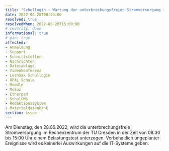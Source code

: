 ```yaml
---
title: "Schullogin - Wartung der unterbrechungsfreien Stromversorgung im Rechenzentrum der TU Dresden"
date: 2022-06-28T08:30:00
resolved: true
resolvedWhen: 2022-06-28T15:00:00
# severity: down
informational: true
# pin: true 
affected:
- Anmeldung
- Support
- Schnittstellen
- Nachrichten
- Dateiablage
- Videokonferenz
- LernSax Schullogin
- OPAL Schule
- Moodle
- MeSax
- Etherpad
- SchulCMS
- Redaktionssystem
- Materialdatenbank
section: issue
---
```


Am Dienstag, den 28.06.2022, wird die unterbrechungsfreie Stromversorgung im Rechenzentrum der TU Dresden in der Zeit von 08:30 bis 15:00 Uhr einem Belastungstest unterzogen. Vorbehaltlich ungeplanter Ereignisse wird es keinerlei Auswirkungen auf die IT-Systeme geben.
